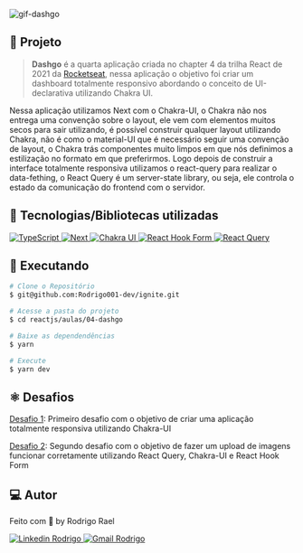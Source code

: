 ![gif-dashgo](https://github.com/Rodrigo001-dev/ignite/blob/main/reactjs/aulas/04-dashgo/.github/dashgo-gif.gif)

## :page_with_curl: Projeto

> <b>Dashgo</b> é a quarta aplicação criada no chapter 4 da trilha React de 2021 da [Rocketseat](https://github.com/Rocketseat), nessa aplicação o objetivo foi criar um dashboard totalmente responsivo abordando o conceito de UI-declarativa utilizando Chakra UI.

Nessa aplicação utilizamos Next com o Chakra-UI, o Chakra não nos entrega uma convenção sobre o layout, ele vem com elementos muitos secos para sair utilizando, é possível construir qualquer layout utilizando Chakra, não é como o material-UI que é necessário seguir uma convenção de layout, o Chakra trás componentes muito limpos em que nós definimos a estilização no formato em que preferirmos. Logo depois de construir a interface totalmente responsiva utilizamos o react-query para realizar o data-fething, o React Query é um server-state library, ou seja, ele controla o estado da comunicação do frontend com o servidor.


## 🚀 Tecnologias/Bibliotecas utilizadas

<a href="https://www.typescriptlang.org/" target="_blank"> <img src="https://img.shields.io/badge/-TypeScript-3178C6?style=flat-square&logo=TypeScript&logoColor=white" alt="TypeScript"> </a>
<a href="https://nextjs.org/" target="_blank"> <img src="https://img.shields.io/badge/Next-black?style=flat-square&logo=next.js&logoColor=white" alt="Next"> </a>
<a href="https://chakra-ui.com/" target="_blank"> <img src="https://img.shields.io/badge/-ChakraUI-%234ED1C5?style=flat-square&logo=chakraui&logoColor=white" alt="Chakra UI"> </a>
<a href="https://react-hook-form.com/" target="_blank"> <img src="https://img.shields.io/badge/-React%20Hook%20Form-%23EC5990?style=flat-square&logo=reacthookform&logoColor=white" alt="React Hook Form"> </a>
<a href="https://react-query-v3.tanstack.com/" target="_blank"> <img src="https://img.shields.io/badge/-React%20Query-FF4154?style=flat-square&logo=react%20query&logoColor=white" alt="React Query"> </a>

## :construction_worker: Executando

```bash
# Clone o Repositório
$ git@github.com:Rodrigo001-dev/ignite.git
```

```bash
# Acesse a pasta do projeto
$ cd reactjs/aulas/04-dashgo
```

```bash
# Baixe as dependendências
$ yarn
```

```bash
# Execute
$ yarn dev
```
## :atom_symbol: Desafios

[Desafio 1](https://github.com/Rodrigo001-dev/ignite/tree/main/reactjs/desafios/ignite-challenge-06): Primeiro desafio com o objetivo de criar uma aplicação totalmente responsiva utilizando Chakra-UI

[Desafio 2](): Segundo desafio com o objetivo de fazer um upload de imagens funcionar corretamente utilizando React Query, Chakra-UI e React Hook Form

## 💻 Autor

Feito com 💜 by Rodrigo Rael

<a href="https://www.linkedin.com/in/rodrigo-rael-a7a4b51a9/" target="_blank"> <img src="https://img.shields.io/badge/-RodrigoRael-blue?style=flat-square&logo=Linkedin&logoColor=white&link=https" alt="Linkedin Rodrigo"> </a>
<a href="https://img.shields.io/badge/-rodrigorael53@gmail.com-c14438?style=flat-square&logo=Gmail&logoColor=white&link=mailto:rodrigorael53@gmail.com" target="_blank"> <img src="https://img.shields.io/badge/-rodrigorael53@gmail.com-c14438?style=flat-square&logo=Gmail&logoColor=white&link=mailto:rodrigorael53@gmail.com" alt="Gmail Rodrigo"> </a>
